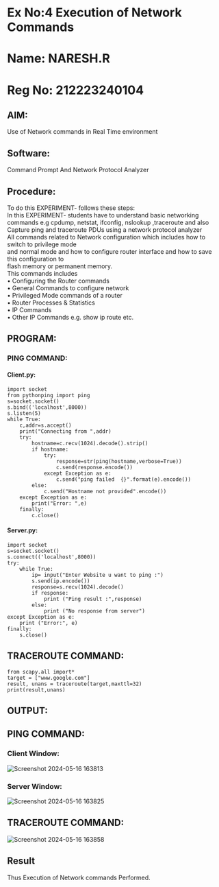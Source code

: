 # Ex No:4 Execution of Network Commands
# Name: NARESH.R
# Reg No: 212223240104
## AIM:
Use of Network commands in Real Time environment
## Software:
Command Prompt And Network Protocol Analyzer
## Procedure: 
To do this EXPERIMENT- follows these steps:
<BR>
In this EXPERIMENT- students have to understand basic networking commands e.g cpdump, netstat, ifconfig, nslookup ,traceroute and also Capture ping and traceroute PDUs using a network protocol analyzer 
<BR>
All commands related to Network configuration which includes how to switch to privilege mode
<BR>
and normal mode and how to configure router interface and how to save this configuration to
<BR>
flash memory or permanent memory.
<BR>
This commands includes
<BR>
• Configuring the Router commands
<BR>
• General Commands to configure network
<BR>
• Privileged Mode commands of a router 
<BR>
• Router Processes & Statistics
<BR>
• IP Commands
<BR>
• Other IP Commands e.g. show ip route etc.
<BR>

## PROGRAM:
### PING COMMAND:
#### Client.py:
```
import socket
from pythonping import ping
s=socket.socket()
s.bind(('localhost',8000))
s.listen(5)
while True:
    c,addr=s.accept()
    print("Connecting from ",addr)
    try:
        hostname=c.recv(1024).decode().strip()
        if hostname:
            try:
                response=str(ping(hostname,verbose=True))
                c.send(response.encode())
            except Exception as e:
                c.send("ping failed  {}".format(e).encode())
        else:
            c.send("Hostname not provided".encode())
    except Exception as e:
        print("Error: ",e)
    finally:
        c.close()
```
#### Server.py:
```
import socket
s=socket.socket()
s.connect(('localhost',8000))
try:
    while True:
        ip= input("Enter Website u want to ping :")
        s.send(ip.encode())
        response=s.recv(1024).decode()
        if response:
            print ("Ping result :",response)
        else:
            print ("No response from server")
except Exception as e:
    print ("Error:", e)
finally:
    s.close()
```
## TRACEROUTE COMMAND:
```
from scapy.all import* 
target = ["www.google.com"] 
result, unans = traceroute(target,maxttl=32) 
print(result,unans)
```

## OUTPUT:
## PING COMMAND:
### Client Window:
![Screenshot 2024-05-16 163813](https://github.com/feryjfgkuyfgewjfgew/4.Execution_of_NetworkCommends/assets/150319377/66761cb5-ea3a-4dfa-b9b8-a4a5c88f3928)


### Server Window:
![Screenshot 2024-05-16 163825](https://github.com/feryjfgkuyfgewjfgew/4.Execution_of_NetworkCommends/assets/150319377/9e814673-2439-4b7f-870f-d0b823b31ba8)


## TRACEROUTE COMMAND:
![Screenshot 2024-05-16 163858](https://github.com/feryjfgkuyfgewjfgew/4.Execution_of_NetworkCommends/assets/150319377/2ed436f2-10d5-40f6-84c9-1b0d2761555c)



## Result
Thus Execution of Network commands Performed. 
